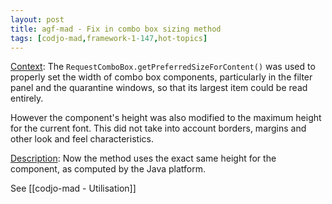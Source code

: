 ```yaml
---
layout: post
title: agf-mad - Fix in combo box sizing method
tags: [codjo-mad,framework-1-147,hot-topics]
---
```

<u>Context</u>:
The ```RequestComboBox.getPreferredSizeForContent()``` was used to properly set the width of combo box components, particularly in the filter panel and the quarantine windows, so that its largest item could be read entirely.

However the component's height was also modified to the maximum height for the current font. This did not take into account borders, margins and other look and feel characteristics.

<u>Description</u>:
Now the method uses the exact same height for the component, as computed by the Java platform.

See [[codjo-mad - Utilisation]]